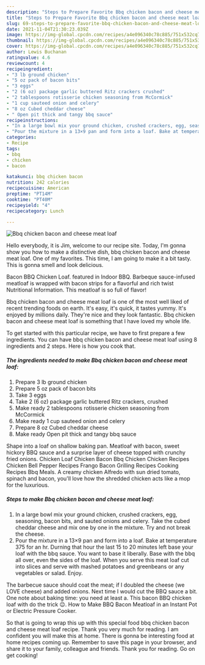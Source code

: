 ```yaml
---
description: "Steps to Prepare Favorite Bbq chicken bacon and cheese meat loaf"
title: "Steps to Prepare Favorite Bbq chicken bacon and cheese meat loaf"
slug: 69-steps-to-prepare-favorite-bbq-chicken-bacon-and-cheese-meat-loaf
date: 2021-11-04T21:30:23.039Z
image: https://img-global.cpcdn.com/recipes/a4e096340c78c885/751x532cq70/bbq-chicken-bacon-and-cheese-meat-loaf-recipe-main-photo.jpg
thumbnail: https://img-global.cpcdn.com/recipes/a4e096340c78c885/751x532cq70/bbq-chicken-bacon-and-cheese-meat-loaf-recipe-main-photo.jpg
cover: https://img-global.cpcdn.com/recipes/a4e096340c78c885/751x532cq70/bbq-chicken-bacon-and-cheese-meat-loaf-recipe-main-photo.jpg
author: Lewis Buchanan
ratingvalue: 4.6
reviewcount: 4
recipeingredient:
- "3 lb ground chicken"
- "5 oz pack of bacon bits"
- "3 eggs"
- "2 (6 oz) package garlic buttered Ritz crackers crushed"
- "2 tablespoons rotisserie chicken seasoning from McCormick"
- "1 cup sauteed onion and celery"
- "8 oz Cubed cheddar cheese"
- " Open pit thick and tangy bbq sauce"
recipeinstructions:
- "In a large bowl mix your ground chicken, crushed crackers, egg, seasoning, bacon bits, and sauted onions and celery. Take the cubed cheddar cheese and mix one by one in the mixture. Try and not break the cheese."
- "Pour the mixture in a 13×9 pan and form into a loaf. Bake at temperature 375 for an hr. Durning that hour the last 15 to 20 minutes left base your loaf with the bbq sauce. You want to base it liberally. Base with the bbq all over, even the sides of the loaf. When you serve this meat loaf cut into slices and serve with mashed potatoes and greenbeans or any vegetables or salad. Enjoy."
categories:
- Recipe
tags:
- bbq
- chicken
- bacon

katakunci: bbq chicken bacon 
nutrition: 242 calories
recipecuisine: American
preptime: "PT14M"
cooktime: "PT40M"
recipeyield: "4"
recipecategory: Lunch

---
```



![Bbq chicken bacon and cheese meat loaf](https://img-global.cpcdn.com/recipes/a4e096340c78c885/751x532cq70/bbq-chicken-bacon-and-cheese-meat-loaf-recipe-main-photo.jpg)

Hello everybody, it is Jim, welcome to our recipe site. Today, I'm gonna show you how to make a distinctive dish, bbq chicken bacon and cheese meat loaf. One of my favorites. This time, I am going to make it a bit tasty. This is gonna smell and look delicious.

Bacon BBQ Chicken Loaf. featured in Indoor BBQ. Barbeque sauce-infused meatloaf is wrapped with bacon strips for a flavorful and rich twist Nutritional Information. This meatloaf is so full of flavor!

Bbq chicken bacon and cheese meat loaf is one of the most well liked of recent trending foods on earth. It's easy, it's quick, it tastes yummy. It's enjoyed by millions daily. They're nice and they look fantastic. Bbq chicken bacon and cheese meat loaf is something that I have loved my whole life.


To get started with this particular recipe, we have to first prepare a few ingredients. You can have bbq chicken bacon and cheese meat loaf using 8 ingredients and 2 steps. Here is how you cook that.

<!--inarticleads1-->

##### The ingredients needed to make Bbq chicken bacon and cheese meat loaf:

1. Prepare 3 lb ground chicken
1. Prepare 5 oz pack of bacon bits
1. Take 3 eggs
1. Take 2 (6 oz) package garlic buttered Ritz crackers, crushed
1. Make ready 2 tablespoons rotisserie chicken seasoning from McCormick
1. Make ready 1 cup sauteed onion and celery
1. Prepare 8 oz Cubed cheddar cheese
1. Make ready  Open pit thick and tangy bbq sauce


Shape into a loaf on shallow baking pan. Meatloaf with bacon, sweet hickory BBQ sauce and a surprise layer of cheese topped with crunchy fried onions. Chicken Loaf Chicken Bacon Bbq Chicken Chicken Recipes Chicken Bell Pepper Recipes Frango Bacon Grilling Recipes Cooking Recipes Bbq Meals. A creamy chicken Alfredo with sun dried tomato, spinach and bacon, you&#39;ll love how the shredded chicken acts like a mop for the luxurious. 

<!--inarticleads2-->

##### Steps to make Bbq chicken bacon and cheese meat loaf:

1. In a large bowl mix your ground chicken, crushed crackers, egg, seasoning, bacon bits, and sauted onions and celery. Take the cubed cheddar cheese and mix one by one in the mixture. Try and not break the cheese.
1. Pour the mixture in a 13×9 pan and form into a loaf. Bake at temperature 375 for an hr. Durning that hour the last 15 to 20 minutes left base your loaf with the bbq sauce. You want to base it liberally. Base with the bbq all over, even the sides of the loaf. When you serve this meat loaf cut into slices and serve with mashed potatoes and greenbeans or any vegetables or salad. Enjoy.


The barbecue sauce should coat the meat; if I doubled the cheese (we LOVE cheese) and added onions. Next time I would cut the BBQ sauce a bit. One note about baking time: you need at least a. This bacon BBQ chicken loaf with do the trick 😉. How to Make BBQ Bacon Meatloaf in an Instant Pot or Electric Pressure Cooker. 

So that is going to wrap this up with this special food bbq chicken bacon and cheese meat loaf recipe. Thank you very much for reading. I am confident you will make this at home. There is gonna be interesting food at home recipes coming up. Remember to save this page in your browser, and share it to your family, colleague and friends. Thank you for reading. Go on get cooking!
